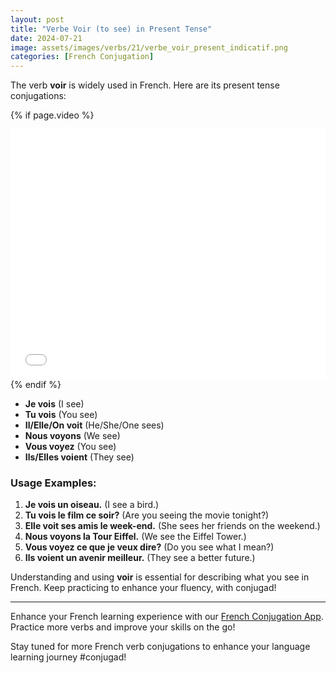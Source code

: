 ```yaml
---
layout: post
title: "Verbe Voir (to see) in Present Tense"
date: 2024-07-21
image: assets/images/verbs/21/verbe_voir_present_indicatif.png
categories: [French Conjugation]
---
```


The verb **voir** is widely used in French. Here are its present tense conjugations:

<!-- Video Embed Section -->
{% if page.video %}
<div class="video-embed">
  <iframe width="100%" height="400" src="{{ page.video | escape }}" frameborder="0" allowfullscreen></iframe>
</div>
{% endif %}

- **Je vois** (I see)
- **Tu vois** (You see)
- **Il/Elle/On voit** (He/She/One sees)
- **Nous voyons** (We see)
- **Vous voyez** (You see)
- **Ils/Elles voient** (They see)

### Usage Examples:

1. **Je vois un oiseau.** (I see a bird.)
2. **Tu vois le film ce soir?** (Are you seeing the movie tonight?)
3. **Elle voit ses amis le week-end.** (She sees her friends on the weekend.)
4. **Nous voyons la Tour Eiffel.** (We see the Eiffel Tower.)
5. **Vous voyez ce que je veux dire?** (Do you see what I mean?)
6. **Ils voient un avenir meilleur.** (They see a better future.)

Understanding and using **voir** is essential for describing what you see in French. Keep practicing to enhance your fluency, with conjugad!

---

Enhance your French learning experience with our [French Conjugation App]({{site.appStore.url}}). Practice more verbs and improve your skills on the go!

Stay tuned for more French verb conjugations to enhance your language learning journey #conjugad!